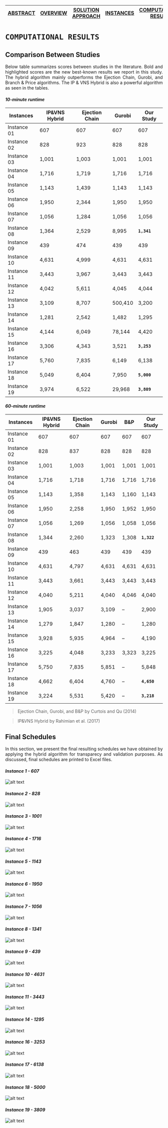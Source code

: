 [ABSTRACT](/README.md) | [OVERVIEW](/Overview/README.md)  | [SOLUTION APPROACH](/SolutionApproach/README.md)  | [INSTANCES](/Instances/README.md)  | [COMPUTATIONAL RESULTS](/ComputationalResults/README.md)
------------- | ------------- | ------------- | ------------- | -------------

`COMPUTATIONAL RESULTS`
====================
## Comparison Between Studies

<p align="justify">Below table summarizes scores between studies in the literature. Bold and highlighted scores are the new best-known results we report in this study. The hybrid algorithm mainly outperforms the Ejection Chain, Gurobi, and Branch & Price algorithms. The IP & VNS Hybrid is also a powerful algorithm as seen in the tables.
  
  #### *10-minute runtime*
  
  Instances | IP&VNS Hybrid | Ejection Chain | Gurobi | Our Study
  --- | --- | --- | --- | --- 
  Instance 01 | 607 | 607 | 607 | 607
  Instance 02 | 828 | 923 | 828 | 828
  Instance 03 | 1,001 | 1,003 | 1,001 | 1,001
  Instance 04 | 1,716 | 1,719 | 1,716 | 1,716
  Instance 05 | 1,143 | 1,439 | 1,143 | 1,143
  Instance 06 | 1,950 | 2,344 | 1,950 | 1,950
  Instance 07 | 1,056 | 1,284 | 1,056 | 1,056
  Instance 08 | 1,364 | 2,529 | 8,995 | **`1,341`**
  Instance 09 | 439 | 474 | 439 | 439
  Instance 10 | 4,631 | 4,999 | 4,631 | 4,631
  Instance 11 | 3,443 | 3,967 | 3,443 | 3,443
  Instance 12 | 4,042 | 5,611 | 4,045 | 4,044
  Instance 13 | 3,109 | 8,707 | 500,410 | 3,200
  Instance 14 | 1,281 | 2,542 | 1,482 | 1,295
  Instance 15 | 4,144 | 6,049 | 78,144 | 4,420
  Instance 16 | 3,306 | 4,343 | 3,521 | **`3,253`**
  Instance 17 | 5,760 | 7,835 | 6,149 | 6,138
  Instance 18 | 5,049 | 6,404 | 7,950 | **`5,000`**
  Instance 19 | 3,974 | 6,522 | 29,968 | **`3,809`**

  #### *60-minute runtime*
  
  Instances | IP&VNS Hybrid | Ejection Chain | Gurobi | B&P | Our Study
  --- | --- | --- | --- | --- | --- | 
  Instance 01 | 607 | 607 | 607 | 607 | 607
  Instance 02 | 828 | 837 | 828 | 828 | 828
  Instance 03 | 1,001 | 1,003 | 1,001 | 1,001 | 1,001
  Instance 04 | 1,716 | 1,718 | 1,716 | 1,716 | 1,716
  Instance 05 | 1,143 | 1,358 | 1,143 | 1,160 | 1,143
  Instance 06 | 1,950 | 2,258 | 1,950 | 1,952 | 1,950
  Instance 07 | 1,056 | 1,269 | 1,056 | 1,058 | 1,056
  Instance 08 | 1,344 | 2,260 | 1,323 | 1,308 | **`1,322`**
  Instance 09 | 439 | 463 | 439 | 439 | 439
  Instance 10 | 4,631 | 4,797 | 4,631 | 4,631 | 4,631
  Instance 11 | 3,443 | 3,661 | 3,443 | 3,443 | 3,443
  Instance 12 | 4,040 | 5,211 | 4,040 | 4,046 | 4,040
  Instance 13 | 1,905 | 3,037 | 3,109 | – | 2,900
  Instance 14 | 1,279 | 1,847 | 1,280 | – | 1,280
  Instance 15 | 3,928 | 5,935 | 4,964 | – | 4,190
  Instance 16 | 3,225 | 4,048 | 3,233 | 3,323 | 3,225
  Instance 17 | 5,750 | 7,835 | 5,851 | – | 5,848
  Instance 18 | 4,662 | 6,404 | 4,760 | – | **`4,650`**
  Instance 19 | 3,224 | 5,531 | 5,420 | – | **`3,218`**

  >  Ejection Chain, Gurobi, and B&P by Curtois and Qu (2014)
  
  >  IP&VNS Hybrid by Rahimian et al. (2017)

## Final Schedules

<p align="justify">In this section, we present the final resulting schedules we have obtained by applying the hybrid algorithm for transparecy and validation purposes. As discussed, final schedules are printed to Excel files.</p>

  #### *Instance 1 - 607*
  
  ![alt text](https://github.com/ORProjects/Trial/blob/master/ComputationalResults/Images/Solution1_607.PNG)
  
  #### *Instance 2 - 828*
  
  ![alt text](https://github.com/ORProjects/Trial/blob/master/ComputationalResults/Images/Solution2_828.PNG)
  
  #### *Instance 3 - 1001*
  
  ![alt text](https://github.com/ORProjects/Trial/blob/master/ComputationalResults/Images/Solution3_1001.PNG)
  
  #### *Instance 4 - 1716*
  
  ![alt text](https://github.com/ORProjects/Trial/blob/master/ComputationalResults/Images/Solution4_1716.PNG)
  
  #### *Instance 5 - 1143*
  
  ![alt text](https://github.com/ORProjects/Trial/blob/master/ComputationalResults/Images/Solution5_1143.PNG)
  
  #### *Instance 6 - 1950*
  
  ![alt text](https://github.com/ORProjects/Trial/blob/master/ComputationalResults/Images/Solution6_1950.PNG)
  
  #### *Instance 7 - 1056*
  
  ![alt text](https://github.com/ORProjects/Trial/blob/master/ComputationalResults/Images/Solution7_1056.PNG)
  
  #### *Instance 8 - 1341*
  
  ![alt text](https://github.com/ORProjects/Trial/blob/master/ComputationalResults/Images/Solution8_1341.PNG)
  
  #### *Instance 9 - 439*
  
  ![alt text](https://github.com/ORProjects/Trial/blob/master/ComputationalResults/Images/Solution9_439.PNG)
  
  #### *Instance 10 - 4631*
  
  ![alt text](https://github.com/ORProjects/Trial/blob/master/ComputationalResults/Images/Solution10_4631.png)
  
  #### *Instance 11 - 3443*
  
  ![alt text](https://github.com/ORProjects/Trial/blob/master/ComputationalResults/Images/Solution11_3443.PNG)
    
  #### *Instance 14 - 1295*
  
  ![alt text](https://github.com/ORProjects/Trial/blob/master/ComputationalResults/Images/Solution14_1295.png)
  
  #### *Instance 16 - 3253*
  
  ![alt text](https://github.com/ORProjects/Trial/blob/master/ComputationalResults/Images/Solution16_3253.png)
  
  #### *Instance 17 - 6138*
  
  ![alt text](https://github.com/ORProjects/Trial/blob/master/ComputationalResults/Images/Solution17_6138.png)
  
  #### *Instance 18 - 5000*
  
  ![alt text](https://github.com/ORProjects/Trial/blob/master/ComputationalResults/Images/Solution18_5000.png)
  
  #### *Instance 19 - 3809*
  
  ![alt text](https://github.com/ORProjects/Trial/blob/master/ComputationalResults/Images/Solution19_3809.png)
